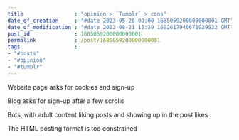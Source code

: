 ```yaml
---
title                : "opinion > `Tumblr` > cons"
date_of_creation     : "#date 2023-05-26 00:00 1685059200000000001 GMT"
date_of_modification : "#date 2023-08-21 15:39 1692617940671929532 GMT"
post_id              : 1685059200000000001
permalink            : /post/1685059200000000001
tags                 : 
- "#posts"
- "#opinion"
- "#tumblr"
---
```


Website page asks for cookies and sign-up

Blog asks for sign-up after a few scrolls

Bots, with adult content liking posts and showing up in the post likes

The HTML posting format is too constrained